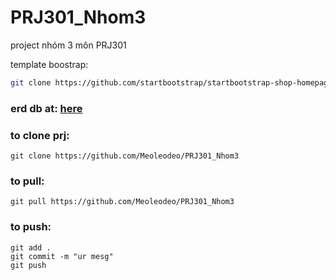 # PRJ301_Nhom3
project nhóm 3 môn PRJ301

template boostrap:
```bash
git clone https://github.com/startbootstrap/startbootstrap-shop-homepage
```
### erd db at: [here](https://dbdiagram.io/d/PRJ301_Nhom3-67cb213d263d6cf9a09dfb71)

### to clone prj:
```
git clone https://github.com/Meoleodeo/PRJ301_Nhom3
```
### to pull:
```
git pull https://github.com/Meoleodeo/PRJ301_Nhom3
```
### to push:
```
git add .
git commit -m "ur mesg"
git push
```